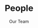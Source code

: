 ---
title: People
subtitle: Our Team
locale: en
layout: people
excerpt: We have a very dynamic team structure. Depending on the requirements of the project, we invite a very diverse range of specialists to participate in our work. Furthermore, we usually include a number of students from the Interface Design programme in our projects.
---